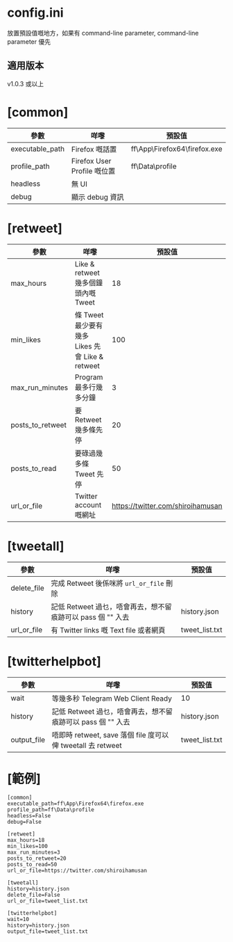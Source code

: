 # config.ini
放置預設值嘅地方，如果有 command-line parameter, command-line parameter 優先

## 適用版本
v1.0.3 或以上

# [common]
| 參數              | 咩嚟            | 預設值                       |
|-------------------|----------------|------------------------------|
| executable_path | Firefox 嘅話置 | ff\App\Firefox64\firefox.exe |
| profile_path | Firefox User Profile 嘅位置 | ff\Data\profile |
| headless | 無 UI |     |
| debug | 顯示 debug 資訊 |     |

>

# [retweet]
| 參數        | 咩嚟                               | 預設值 |
|-------------|-----------------------------------|--------|
| max_hours | Like & retweet 幾多個鐘頭內嘅 Tweet | 18    |
| min_likes | 條 Tweet 最少要有幾多 Likes 先會 Like & retweet | 100    |
| max_run_minutes | Program 最多行幾多分鐘 | 3    |
| posts_to_retweet | 要 Retweet 幾多條先停 | 20    |
| posts_to_read | 要碌過幾多條 Tweet 先停 | 50    |
| url_or_file | Twitter account 嘅網址 | https://twitter.com/shiroihamusan    |

>

# [tweetall]
| 參數        | 咩嚟                               | 預設值 |
|-------------|-----------------------------------|--------|
| delete_file | 完成 Retweet 後係咪將 `url_or_file` 刪除 |     |
| history | 記低 Retweet 過乜，唔會再去，想不留㾗跡可以 pass 個 "" 入去 | history.json |
| url_or_file | 有 Twitter links 嘅 Text file 或者網頁 | tweet_list.txt |

>

# [twitterhelpbot]
| 參數        | 咩嚟                               | 預設值 |
|-------------|-----------------------------------|--------|
| wait | 等幾多秒 Telegram Web Client Ready | 10    |
| history | 記低 Retweet 過乜，唔會再去，想不留㾗跡可以 pass 個 "" 入去 | history.json |
| output_file | 唔即時 retweet, save 落個 file 度可以俾 tweetall 去 retweet | tweet_list.txt |

>

# [範例]
```
[common]
executable_path=ff\App\Firefox64\firefox.exe
profile_path=ff\Data\profile
headless=False
debug=False

[retweet]
max_hours=18
min_likes=100
max_run_minutes=3
posts_to_retweet=20
posts_to_read=50
url_or_file=https://twitter.com/shiroihamusan

[tweetall]
history=history.json
delete_file=False
url_or_file=tweet_list.txt

[twitterhelpbot]
wait=10
history=history.json
output_file=tweet_list.txt
```